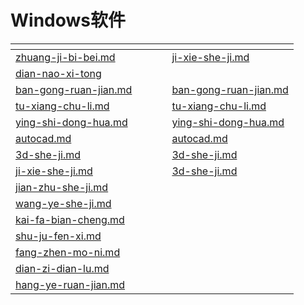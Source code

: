 # Windows软件

<table data-view="cards" data-full-width="true"><thead><tr><th data-type="content-ref"></th><th data-hidden></th><th data-hidden></th><th data-hidden></th><th data-hidden data-card-target data-type="content-ref"></th></tr></thead><tbody><tr><td><a href="zhuang-ji-bi-bei.md">zhuang-ji-bi-bei.md</a></td><td></td><td></td><td></td><td><a href="ji-xie-she-ji.md">ji-xie-she-ji.md</a></td></tr><tr><td><a href="dian-nao-xi-tong/">dian-nao-xi-tong</a></td><td></td><td></td><td></td><td></td></tr><tr><td><a href="ban-gong-ruan-jian.md">ban-gong-ruan-jian.md</a></td><td></td><td></td><td></td><td><a href="ban-gong-ruan-jian.md">ban-gong-ruan-jian.md</a></td></tr><tr><td><a href="tu-xiang-chu-li.md">tu-xiang-chu-li.md</a></td><td></td><td></td><td></td><td><a href="tu-xiang-chu-li.md">tu-xiang-chu-li.md</a></td></tr><tr><td><a href="ying-shi-dong-hua.md">ying-shi-dong-hua.md</a></td><td></td><td></td><td></td><td><a href="ying-shi-dong-hua.md">ying-shi-dong-hua.md</a></td></tr><tr><td><a href="autocad.md">autocad.md</a></td><td></td><td></td><td></td><td><a href="autocad.md">autocad.md</a></td></tr><tr><td><a href="3d-she-ji.md">3d-she-ji.md</a></td><td></td><td></td><td></td><td><a href="3d-she-ji.md">3d-she-ji.md</a></td></tr><tr><td><a href="ji-xie-she-ji.md">ji-xie-she-ji.md</a></td><td></td><td></td><td></td><td><a href="3d-she-ji.md">3d-she-ji.md</a></td></tr><tr><td><a href="jian-zhu-she-ji.md">jian-zhu-she-ji.md</a></td><td></td><td></td><td></td><td></td></tr><tr><td><a href="wang-ye-she-ji.md">wang-ye-she-ji.md</a></td><td></td><td></td><td></td><td></td></tr><tr><td><a href="kai-fa-bian-cheng.md">kai-fa-bian-cheng.md</a></td><td></td><td></td><td></td><td></td></tr><tr><td><a href="shu-ju-fen-xi.md">shu-ju-fen-xi.md</a></td><td></td><td></td><td></td><td></td></tr><tr><td><a href="fang-zhen-mo-ni.md">fang-zhen-mo-ni.md</a></td><td></td><td></td><td></td><td></td></tr><tr><td><a href="dian-zi-dian-lu.md">dian-zi-dian-lu.md</a></td><td></td><td></td><td></td><td></td></tr><tr><td><a href="hang-ye-ruan-jian.md">hang-ye-ruan-jian.md</a></td><td></td><td></td><td></td><td></td></tr></tbody></table>
